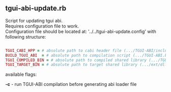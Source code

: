tgui-abi-update.rb
---

Script for updating tgui abi.<br>
Requires configuration file to work.<br>
Configuration file should be located at: '../../tgui-abi-update.config' with following structure:

```RUBY

TGUI_CABI_HPP = # absolute path to cabi header file (.../TGUI-ABI/include/TGUI/Abi/Cabi.hpp)
BUILD_TGUI_ABI  = # absolute path to compilation script (.../TGUI-ABI.build.bat) or compilation command (make -C .../TGUI-ABI/bin)
TGUI_COMPILED_BIN = # absolute path to compiled shared library (.../TGUI-ABI/bin/lib/Release/tgui.dll) (.../TGUI-ABI/bin/lib/tgui.so-0.0.1)
TGUI_TARGET_BIN = # absolute path to target shared library (.../ext/dll/tgui.dll) (.../ext/so/tgui.so)

```

available flags:

**-c** - run TGUI-ABI compilation before generating abi loader file
